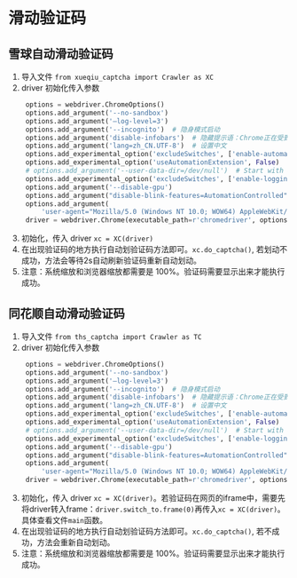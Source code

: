# 滑动验证码

## 雪球自动滑动验证码

1. 导入文件 `from xueqiu_captcha import Crawler as XC`
2. driver 初始化传入参数
   ```python
    options = webdriver.ChromeOptions()
    options.add_argument('--no-sandbox')
    options.add_argument('–log-level=3')
    options.add_argument('--incognito')  # 隐身模式启动
    options.add_argument('disable-infobars')  # 隐藏提示语：Chrome正在受到自动软件的控制
    options.add_argument('lang=zh_CN.UTF-8')  # 设置中文
    options.add_experimental_option('excludeSwitches', ['enable-automation'])
    options.add_experimental_option('useAutomationExtension', False)
    # options.add_argument('--user-data-dir=/dev/null')  # Start with a clean profile
    options.add_experimental_option('excludeSwitches', ['enable-logging'])
    options.add_argument('--disable-gpu')
    options.add_argument("disable-blink-features=AutomationControlled")  # 去掉了webdriver痕迹
    options.add_argument(
        'user-agent="Mozilla/5.0 (Windows NT 10.0; WOW64) AppleWebKit/537.36 (KHTML, like Gecko) Chrome/80.0.3987.149 Safari/537.36"')
    driver = webdriver.Chrome(executable_path=r'chromedriver', options=options)
   ```
3. 初始化，传入 driver `xc = XC(driver)`
4. 在出现验证码的地方执行自动划验证码方法即可。`xc.do_captcha()`, 若划动不成功，方法会等待2s自动刷新验证码重新自动划动。
5. 注意：系统缩放和浏览器缩放都需要是 100%。验证码需要显示出来才能执行成功。


## 同花顺自动滑动验证码

1. 导入文件 `from ths_captcha import Crawler as TC`
2. driver 初始化传入参数
   ```python
    options = webdriver.ChromeOptions()
    options.add_argument('--no-sandbox')
    options.add_argument('–log-level=3')
    options.add_argument('--incognito')  # 隐身模式启动
    options.add_argument('disable-infobars')  # 隐藏提示语：Chrome正在受到自动软件的控制
    options.add_argument('lang=zh_CN.UTF-8')  # 设置中文
    options.add_experimental_option('excludeSwitches', ['enable-automation'])
    options.add_experimental_option('useAutomationExtension', False)
    # options.add_argument('--user-data-dir=/dev/null')  # Start with a clean profile
    options.add_experimental_option('excludeSwitches', ['enable-logging'])
    options.add_argument('--disable-gpu')
    options.add_argument("disable-blink-features=AutomationControlled")  # 去掉了webdriver痕迹
    options.add_argument(
        'user-agent="Mozilla/5.0 (Windows NT 10.0; WOW64) AppleWebKit/537.36 (KHTML, like Gecko) Chrome/80.0.3987.149 Safari/537.36"')
    driver = webdriver.Chrome(executable_path=r'chromedriver', options=options)
   ```
3. 初始化，传入 driver `xc = XC(driver)`。若验证码在网页的iframe中，需要先将driver转入frame：`driver.switch_to.frame(0)`再传入`xc = XC(driver)`。具体查看文件`main`函数。
4. 在出现验证码的地方执行自动划验证码方法即可。`xc.do_captcha()`, 若不成功，方法会重新自动划动。
5. 注意：系统缩放和浏览器缩放都需要是 100%。验证码需要显示出来才能执行成功。